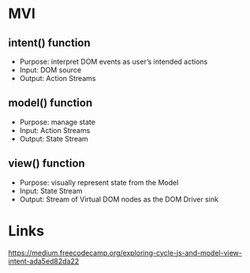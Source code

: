 # MVI
## intent() function
* Purpose: interpret DOM events as user’s intended actions
* Input: DOM source
* Output: Action Streams

## model() function
* Purpose: manage state
* Input: Action Streams
* Output: State Stream

## view() function
* Purpose: visually represent state from the Model
* Input: State Stream
* Output: Stream of Virtual DOM nodes as the DOM Driver sink

# Links
https://medium.freecodecamp.org/exploring-cycle-js-and-model-view-intent-ada5ed82da22